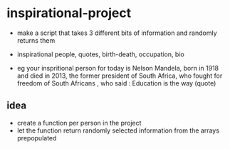 # inspirational-project

* make a script that takes 3 different bits of information and randomly returns them
* inspirational people, quotes, birth-death, occupation, bio

* eg your inspritional person for today is Nelson Mandela, born in 1918 and died in 2013, the former president of South Africa, who fought for freedom of South Africans , who said : Education is the way (quote)

## idea

* create a function per person in the project
* let the function return randomly selected information from the arrays prepopulated
